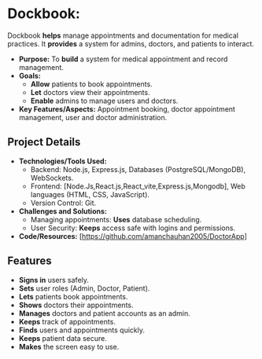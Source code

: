 # Dockbook:


Dockbook **helps** manage appointments and documentation for medical practices. It **provides** a system for admins, doctors, and patients to interact.

* **Purpose:** To **build** a system for medical appointment and record management.
* **Goals:**
    * **Allow** patients to book appointments.
    * **Let** doctors view their appointments.
    * **Enable** admins to manage users and doctors.
* **Key Features/Aspects:** Appointment booking, doctor appointment management, user and doctor administration.

## Project Details

* **Technologies/Tools Used:**
    * Backend: Node.js, Express.js, Databases (PostgreSQL/MongoDB), WebSockets.
    * Frontend: [Node.Js,React.js,React_vite,Express.js,Mongodb], Web languages (HTML, CSS, JavaScript).
    * Version Control: Git.
* **Challenges and Solutions:**
    * Managing appointments: **Uses** database scheduling.
    * User Security: **Keeps** access safe with logins and permissions.
* **Code/Resources:** [https://github.com/amanchauhan2005/DoctorApp]

## Features
* **Signs in** users safely.
* **Sets** user roles (Admin, Doctor, Patient).
* **Lets** patients book appointments.
* **Shows** doctors their appointments.
* **Manages** doctors and patient accounts as an admin.
* **Keeps** track of appointments.
* **Finds** users and appointments quickly.
* **Keeps** patient data secure.
* **Makes** the screen easy to use.
